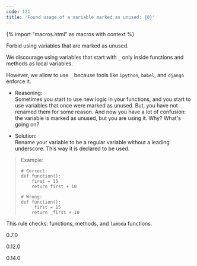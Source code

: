 ```yaml
---
code: 121
title: 'Found usage of a variable marked as unused: {0}'
---
```


{% import "macros.html" as macros with context %}

Forbid using variables that are marked as unused.

We discourage using variables that start with `_` only inside functions
and methods as local variables.

However, we allow to use `_` because tools like `ipython`, `babel`, and
`django` enforce it.

  - Reasoning:  
    Sometimes you start to use new logic in your functions, and you
    start to use variables that once were marked as unused. But, you
    have not renamed them for some reason. And now you have a lot of
    confusion: the variable is marked as unused, but you are using it.
    Why? What's going on?

  - Solution:  
    Rename your variable to be a regular variable without a leading
    underscore. This way it is declared to be used.

> Example:
> 
>     # Correct:
>     def function():
>         first = 15
>         return first + 10
>     
>     # Wrong:
>     def function():
>         _first = 15
>         return _first + 10

This rule checks: functions, methods, and `lambda` functions.

<div class="versionadded">

0.7.0

</div>

<div class="versionchanged">

0.12.0

</div>

<div class="versionchanged">

0.14.0

</div>
